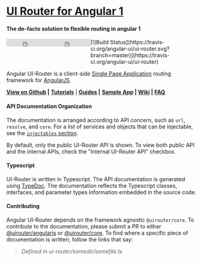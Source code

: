 # [UI Router for Angular 1](https://ui-router.github.io/ng1/docs/latest)

#### The de-facto solution to flexible routing in angular 1

<div style="display: flex;">

<iframe style="display: inline-block;" src="https://ghbtns.com/github-btn.html?user=angular-ui&repo=ui-router&type=fork&count=true&size=medium" frameborder="0" scrolling="0" width="110px" height="20px"></iframe>
<iframe style="display: inline-block;" src="https://ghbtns.com/github-btn.html?user=angular-ui&repo=ui-router&type=star&count=true&size=medium" frameborder="0" scrolling="0" width="110px" height="20px"></iframe>
[![Build Status](https://travis-ci.org/angular-ui/ui-router.svg?branch=master)](https://travis-ci.org/angular-ui/ui-router)

</div>


Angular UI-Router is a client-side [Single Page Application](https://en.wikipedia.org/wiki/Single-page_application) 
routing framework for [AngularJS](http://angularjs.org).  

**[View on Github](http://github.com/angular-ui/ui-router) |**
**[Tutorials](https://ui-router.github.io/ng1/tutorials/)** |
**[Guides](https://ui-router.github.io/guide) |**
**[Sample App](http://ui-router.github.io/resources/sample) |**
**[Wiki](https://github.com/angular-ui/ui-router/wiki) |**
**[FAQ](https://github.com/angular-ui/ui-router/wiki/Frequently-Asked-Questions)**
  
#### API Documentation Organization

The documentation is arranged according to API concern, such as `url`, `resolve`, and `core`.
For a list of services and objects that can be injectable, see the [`injectables` section](./injectables.html).

By default, only the public UI-Router API is shown.
To view both public API and the internal APIs, check the "Internal UI-Router API" checkbox.
  
#### Typescript

UI-Router is written in Typescript.
The API documentation is generated using [TypeDoc](https://github.com/TypeStrong/typedoc).
The documentation reflects the Typescript classes, interfaces, and parameter types information embedded in the source code.

#### Contributing

Angular UI-Router depends on the framework agnostic `@uirouter/core`.
To contribute to the documentation, please submit a PR to either 
[@uirouter/angularjs](http://github.com/angular-ui/ui-router)
or
[@uirouter/core](http://github.com/ui-router/core).
To find where a specific piece of documentation is written, follow the links that say:
 > _Defined in ui-router/somedir/somefile.ts_


